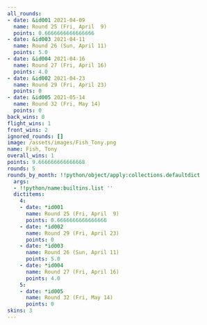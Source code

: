 ```yaml
---
all_rounds:
- date: &id001 2021-04-09
  name: Round 25 (Fri, April  9)
  points: 0.6666666666666666
- date: &id003 2021-04-11
  name: Round 26 (Sun, April 11)
  points: 5.0
- date: &id004 2021-04-16
  name: Round 27 (Fri, April 16)
  points: 4.0
- date: &id002 2021-04-23
  name: Round 29 (Fri, April 23)
  points: 0
- date: &id005 2021-05-14
  name: Round 32 (Fri, May 14)
  points: 0
back_wins: 0
flight_wins: 1
front_wins: 2
ignored_rounds: []
image: /assets/images/Fish_Tony.png
name: Fish, Tony
overall_wins: 1
points: 9.666666666666668
rounds: 5
rounds_by_month: !!python/object/apply:collections.defaultdict
  args:
  - !!python/name:builtins.list ''
  dictitems:
    4:
    - date: *id001
      name: Round 25 (Fri, April  9)
      points: 0.6666666666666666
    - date: *id002
      name: Round 29 (Fri, April 23)
      points: 0
    - date: *id003
      name: Round 26 (Sun, April 11)
      points: 5.0
    - date: *id004
      name: Round 27 (Fri, April 16)
      points: 4.0
    5:
    - date: *id005
      name: Round 32 (Fri, May 14)
      points: 0
skins: 3
---
```

